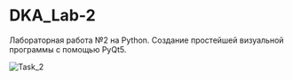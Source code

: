 # DKA_Lab-2
Лабораторная работа №2 на Python. Создание простейшей визуальной программы с помощью PyQt5.


![Task_2](https://user-images.githubusercontent.com/70965647/192250523-ae7646b6-4043-49f5-9fc3-9f28a596e18a.png)

